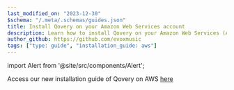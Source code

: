 ```yaml
---
last_modified_on: "2023-12-30"
$schema: "/.meta/.schemas/guides.json"
title: Install Qovery on your Amazon Web Services account
description: Learn how to install Qovery on your Amazon Web Services (AWS) account
author_github: https://github.com/evoxmusic
tags: ["type: guide", "installation_guide: aws"]
---
```


import Alert from '@site/src/components/Alert';

<Alert type="warning">

Access our new installation guide of Qovery on AWS [here][docs.getting-started.install-qovery.aws]

</Alert>


[docs.getting-started.install-qovery.aws]: /docs/getting-started/install-qovery/aws/
